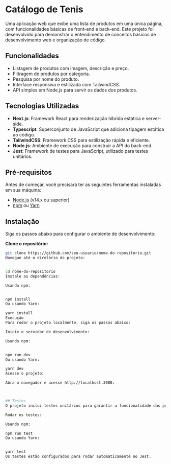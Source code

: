 # Catálogo de Tenis 

Uma aplicação web que exibe uma lista de produtos em uma única página, com funcionalidades básicas de front-end e back-end. Este projeto foi desenvolvido para demonstrar o entendimento de conceitos básicos de desenvolvimento web e organização de código.

## Funcionalidades

- Listagem de produtos com imagem, descrição e preço.
- Filtragem de produtos por categoria.
- Pesquisa por nome do produto.
- Interface responsiva e estilizada com TailwindCSS.
- API simples em Node.js para servir os dados dos produtos.

## Tecnologias Utilizadas

- **Next.js**: Framework React para renderização híbrida estática e server-side.
- **Typescript**: Superconjunto de JavaScript que adiciona tipagem estática ao código.
- **TailwindCSS**: Framework CSS para estilização rápida e eficiente.
- **Node.js**: Ambiente de execução para construir a API do back-end.
- **Jest**: Framework de testes para JavaScript, utilizado para testes unitários.

## Pré-requisitos

Antes de começar, você precisará ter as seguintes ferramentas instaladas em sua máquina:

- [Node.js](https://nodejs.org/en/) (v14.x ou superior)
- [npm](https://www.npmjs.com/) ou [Yarn](https://yarnpkg.com/)

## Instalação

Siga os passos abaixo para configurar o ambiente de desenvolvimento:

 **Clone o repositório:**

   ```bash
   git clone https://github.com/seu-usuario/nome-do-repositorio.git
Navegue até o diretório do projeto:


cd nome-do-repositorio
Instale as dependências:

Usando npm:


npm install
Ou usando Yarn:

yarn install
Execução
Para rodar o projeto localmente, siga os passos abaixo:

Inicie o servidor de desenvolvimento:

Usando npm:


npm run dev
Ou usando Yarn:

yarn dev
Acesse o projeto:

Abra o navegador e acesse http://localhost:3000.



## Testes
O projeto inclui testes unitários para garantir a funcionalidade das principais partes do código.

Rodar os testes:

Usando npm:

npm run test
Ou usando Yarn:


yarn test
Os testes estão configurados para rodar automaticamente no Jest.
